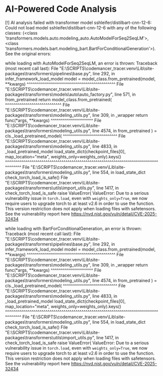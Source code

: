 # AI-Powered Code Analysis

[!] AI analysis failed with transformer model sshleifer/distilbart-cnn-12-6: Could not load model sshleifer/distilbart-cnn-12-6 with any of the following classes: (<class 'transformers.models.auto.modeling_auto.AutoModelForSeq2SeqLM'>, <class 'transformers.models.bart.modeling_bart.BartForConditionalGeneration'>). See the original errors:

while loading with AutoModelForSeq2SeqLM, an error is thrown:
Traceback (most recent call last):
  File "E:\SCRIPTS\codemancer_tracer\.venv\Lib\site-packages\transformers\pipelines\base.py", line 292, in infer_framework_load_model
    model = model_class.from_pretrained(model, **kwargs)
            ^^^^^^^^^^^^^^^^^^^^^^^^^^^^^^^^^^^^^^^^^^^^
  File "E:\SCRIPTS\codemancer_tracer\.venv\Lib\site-packages\transformers\models\auto\auto_factory.py", line 571, in from_pretrained
    return model_class.from_pretrained(
           ^^^^^^^^^^^^^^^^^^^^^^^^^^^^
  File "E:\SCRIPTS\codemancer_tracer\.venv\Lib\site-packages\transformers\modeling_utils.py", line 309, in _wrapper
    return func(*args, **kwargs)
           ^^^^^^^^^^^^^^^^^^^^^
  File "E:\SCRIPTS\codemancer_tracer\.venv\Lib\site-packages\transformers\modeling_utils.py", line 4574, in from_pretrained
    ) = cls._load_pretrained_model(
        ^^^^^^^^^^^^^^^^^^^^^^^^^^^
  File "E:\SCRIPTS\codemancer_tracer\.venv\Lib\site-packages\transformers\modeling_utils.py", line 4833, in _load_pretrained_model
    load_state_dict(checkpoint_files[0], map_location="meta", weights_only=weights_only).keys()
    ^^^^^^^^^^^^^^^^^^^^^^^^^^^^^^^^^^^^^^^^^^^^^^^^^^^^^^^^^^^^^^^^^^^^^^^^^^^^^^^^^^^^
  File "E:\SCRIPTS\codemancer_tracer\.venv\Lib\site-packages\transformers\modeling_utils.py", line 554, in load_state_dict
    check_torch_load_is_safe()
  File "E:\SCRIPTS\codemancer_tracer\.venv\Lib\site-packages\transformers\utils\import_utils.py", line 1417, in check_torch_load_is_safe
    raise ValueError(
ValueError: Due to a serious vulnerability issue in `torch.load`, even with `weights_only=True`, we now require users to upgrade torch to at least v2.6 in order to use the function. This version restriction does not apply when loading files with safetensors.
See the vulnerability report here https://nvd.nist.gov/vuln/detail/CVE-2025-32434

while loading with BartForConditionalGeneration, an error is thrown:
Traceback (most recent call last):
  File "E:\SCRIPTS\codemancer_tracer\.venv\Lib\site-packages\transformers\pipelines\base.py", line 292, in infer_framework_load_model
    model = model_class.from_pretrained(model, **kwargs)
            ^^^^^^^^^^^^^^^^^^^^^^^^^^^^^^^^^^^^^^^^^^^^
  File "E:\SCRIPTS\codemancer_tracer\.venv\Lib\site-packages\transformers\modeling_utils.py", line 309, in _wrapper
    return func(*args, **kwargs)
           ^^^^^^^^^^^^^^^^^^^^^
  File "E:\SCRIPTS\codemancer_tracer\.venv\Lib\site-packages\transformers\modeling_utils.py", line 4574, in from_pretrained
    ) = cls._load_pretrained_model(
        ^^^^^^^^^^^^^^^^^^^^^^^^^^^
  File "E:\SCRIPTS\codemancer_tracer\.venv\Lib\site-packages\transformers\modeling_utils.py", line 4833, in _load_pretrained_model
    load_state_dict(checkpoint_files[0], map_location="meta", weights_only=weights_only).keys()
    ^^^^^^^^^^^^^^^^^^^^^^^^^^^^^^^^^^^^^^^^^^^^^^^^^^^^^^^^^^^^^^^^^^^^^^^^^^^^^^^^^^^^
  File "E:\SCRIPTS\codemancer_tracer\.venv\Lib\site-packages\transformers\modeling_utils.py", line 554, in load_state_dict
    check_torch_load_is_safe()
  File "E:\SCRIPTS\codemancer_tracer\.venv\Lib\site-packages\transformers\utils\import_utils.py", line 1417, in check_torch_load_is_safe
    raise ValueError(
ValueError: Due to a serious vulnerability issue in `torch.load`, even with `weights_only=True`, we now require users to upgrade torch to at least v2.6 in order to use the function. This version restriction does not apply when loading files with safetensors.
See the vulnerability report here https://nvd.nist.gov/vuln/detail/CVE-2025-32434


